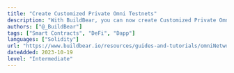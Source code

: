 ```yaml
---
title: "Create Customized Private Omni Testnets"
description: "With BuildBear, you can now create Customized Private Omni Testnets by forking the Omni chain at any block number, override gas estimation, allow unlimited contract size, and more. Your Testnets come equipped with a built-in private Faucet and Explorer."
authors: ["@_BuildBear"]
tags: ["Smart Contracts", "DeFi", "Dapp"]
languages: ["Solidity"]
url: "https://www.buildbear.io/resources/guides-and-tutorials/omniNetwork"
dateAdded: 2023-10-19
level: "Intermediate"
---
```

